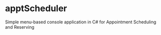 apptScheduler
=============

Simple menu-based console application in C# for Appointment Scheduling and Reserving